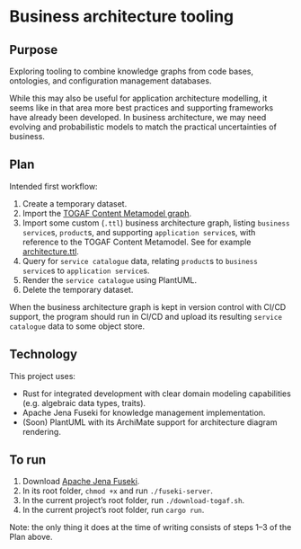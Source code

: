 # Business architecture tooling

## Purpose

Exploring tooling to combine knowledge graphs from code bases, ontologies, and configuration management databases.

While this may also be useful for application architecture modelling, it seems like in that area more best practices and supporting frameworks have already been developed. In business architecture, we may need evolving and probabilistic models to match the practical uncertainties of business.

## Plan

Intended first workflow:

1. Create a temporary dataset.
2. Import the [TOGAF Content Metamodel graph](https://www.researchgate.net/publication/220708864_Towards_the_Formalisation_of_the_TOGAF_Content_Metamodel_using_Ontologies).
3. Import some custom (`.ttl`) business architecture graph, listing `business service`s, `product`s, and supporting `application service`s, with reference to the TOGAF Content Metamodel. See for example [architecture.ttl](architecture.ttl).
4. Query for `service catalogue` data, relating `product`s to `business service`s to `application service`s.
5. Render the `service catalogue` using PlantUML.
6. Delete the temporary dataset.

When the business architecture graph is kept in version control with CI/CD support, the program should run in CI/CD and upload its resulting `service catalogue` data to some object store.

## Technology

This project uses:

- Rust for integrated development with clear domain modeling capabilities (e.g. algebraic data types, traits).
- Apache Jena Fuseki for knowledge management implementation.
- (Soon) PlantUML with its ArchiMate support for architecture diagram rendering.

## To run

1. Download [Apache Jena Fuseki](https://jena.apache.org/download/).
2. In its root folder, `chmod +x` and run `./fuseki-server`.
3. In the current project’s root folder, run `./download-togaf.sh`.
4. In the current project’s root folder, run `cargo run`.

Note: the only thing it does at the time of writing consists of steps 1–3 of the Plan above.
